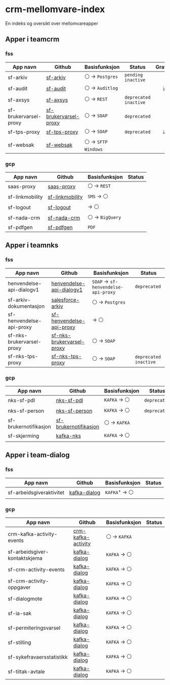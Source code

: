# crm-mellomvare-index
En indeks og oversikt over mellomvareapper

## Apper i teamcrm

### fss

| App navn  | Github | Basisfunksjon | Status | Grafana |
| --------- | ------ | ------------- | ------ | :-----: |
| sf-arkiv  | [sf-arkiv](https://github.com/navikt/sf-arkiv) | :white_circle: -> `Postgres` | `pending` `inactive` | |
| sf-audit  | [sf-audit](https://github.com/navikt/sf-audit) | :white_circle: -> `Auditlog` ||[:chart_with_upwards_trend:](https://grafana.nais.io/d/2grjuRxnz/crm-mellomvare-alerts?orgId=1&from=now-2d&to=now&viewPanel=62)|
| sf-axsys  | [sf-axsys](https://github.com/navikt/sf-axsys) | :white_circle: -> `REST` | `deprecated` `inactive` ||
| sf-brukervarsel-proxy | [sf-brukervarsel-proxy](https://github.com/navikt/sf-brukervarsel-proxy) | :white_circle: -> `SOAP` | `deprecated` ||
| sf-tps-proxy | [sf-tps-proxy](https://github.com/navikt/sf-tps-proxy) | :white_circle: -> `SOAP` | `deprecated` |[:chart_with_upwards_trend:](https://grafana.nais.io/d/2grjuRxnz/crm-mellomvare-alerts?orgId=1&from=now-2d&to=now&viewPanel=68)|
| sf-websak | [sf-websak](https://github.com/navikt/sf-websak) | :white_circle: -> `SFTP Windows` |||

### gcp

| App navn  | Github | Basisfunksjon | Status |
| --------- | ------ | ------------- | ------ |
| saas-proxy | [saas-proxy](https://github.com/navikt/saas-proxy) | :white_circle: -> `REST` ||
| sf-linkmobility | [sf-linkmobility](https://github.com/navikt/sf-linkmobility) | `SMS` -> :white_circle: ||
| sf-logout  | [sf-logout](https://github.com/navikt/sf-logout ) | -> :white_circle: ||
| sf-nada-crm | [sf-nada-crm](https://github.com/navikt/sf-nada-crm) | :white_circle: -> `BigQuery` ||
| sf-pdfgen | [sf-pdfgen](https://github.com/navikt/sf-pdfgen) | `PDF` ||

## Apper i teamnks

### fss

| App navn  | Github | Basisfunksjon | Status |
| --------- | ------ | ------------- | ------ |
| henvendelse-api-dialogv1 | [henvendelse-api-dialogv1](https://github.com/navikt/henvendelse-api-dialogv1) | `SOAP` -> `sf-henvendelse-api-proxy` | `deprecated` |
| sf-arkiv-dokumentasjon | [salesforce-arkiv](https://github.com/navikt/salesforce-arkiv) | :white_circle: -> `Postgres` ||
| sf-henvendelse-api-proxy | [sf-henvendelse-api-proxy](https://github.com/navikt/sf-henvendelse-api-proxy) | -> :white_circle: ||
| sf-nks-brukervarsel-proxy | [sf-nks-brukervarsel-proxy](https://github.com/navikt/sf-nks-brukervarsel-proxy) | :white_circle: -> `SOAP` ||
| sf-nks-tps-proxy | [sf-nks-tps-proxy](https://github.com/navikt/sf-nks-tps-proxy) | :white_circle: -> `SOAP` | `deprecated`  `inactive` |

### gcp

| App navn  | Github | Basisfunksjon | Status |
| --------- | ------ | ------------- | ------ |
| nks-sf-pdl  | [nks-sf-pdl](https://github.com/navikt/nks-sf-pdl) | `KAFKA` -> :white_circle: | `deprecated` |
| nks-sf-person | [nks-sf-person](https://github.com/navikt/nks-sf-person) | `KAFKA` -> :white_circle: | `deprecated` |
| sf-brukernotifikasjon | [sf-brukernotifikasjon](https://github.com/navikt/sf-brukernotifikasjon) | :white_circle: -> `KAFKA` ||
| sf-skjerming | [kafka-nks](https://github.com/navikt/kafka-nks) | `KAFKA` -> :white_circle: ||

## Apper i team-dialog

### fss

| App navn  | Github | Basisfunksjon | Status |
| --------- | ------ | ------------- | ------ |
| sf-arbeidsgiveraktivitet | [kafka-dialog](https://github.com/navikt/kafka-dialog) | `KAFKA`<sup>+</sup> -> :white_circle: | |

### gcp

| App navn  | Github | Basisfunksjon | Status |
| --------- | ------ | ------------- | ------ |
| crm-kafka-activity-events | [crm-kafka-activity](https://github.com/navikt/crm-kafka-activity) | :white_circle: -> `KAFKA` ||
| sf-arbeidsgiver-kontaktskjema | [kafka-dialog](https://github.com/navikt/kafka-dialog) | `KAFKA` -> :white_circle: ||
| sf-crm-activity-events | [kafka-dialog](https://github.com/navikt/kafka-dialog) | `KAFKA` -> :white_circle: ||
| sf-crm-activity-oppgaver | [kafka-dialog](https://github.com/navikt/kafka-dialog) | `KAFKA` -> :white_circle: ||
| sf-dialogmote | [kafka-dialog](https://github.com/navikt/kafka-dialog) | `KAFKA` -> :white_circle: ||
| sf-ia-sak| [kafka-dialog](https://github.com/navikt/kafka-dialog) | `KAFKA` -> :white_circle: ||
| sf-permiteringsvarsel | [kafka-dialog](https://github.com/navikt/kafka-dialog) | `KAFKA` -> :white_circle: ||
| sf-stilling | [kafka-dialog](https://github.com/navikt/kafka-dialog) | `KAFKA` -> :white_circle: ||
| sf-sykefravaersstatistikk | [kafka-dialog](https://github.com/navikt/kafka-dialog) | `KAFKA` -> :white_circle: ||
| sf-tiltak-avtale | [kafka-dialog](https://github.com/navikt/kafka-dialog) | `KAFKA` -> :white_circle: ||



